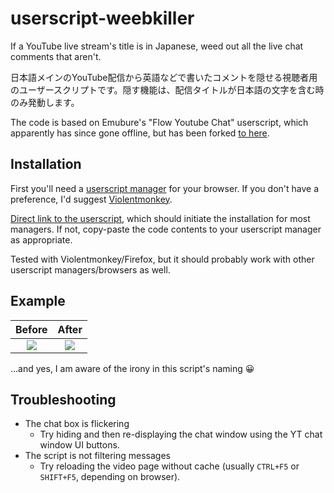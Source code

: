 # userscript-weebkiller

If a YouTube live stream's title is in Japanese, weed out all the live chat comments that aren't.

日本語メインのYouTube配信から英語などで書いたコメントを隠せる視聴者用のユーザースクリプトです。隠す機能は、配信タイトルが日本語の文字を含む時のみ発動します。

The code is based on Emubure's "Flow Youtube Chat" userscript, which apparently has since gone offline, but has been forked [to here](https://github.com/gepz/userscript/tree/main/packages/flow-youtube-chat).

## Installation
First you'll need a [userscript manager](https://en.wikipedia.org/wiki/Userscript_manager) for your browser. If you don't have a preference, I'd suggest [Violentmonkey](https://violentmonkey.github.io/).

[Direct link to the userscript](https://github.com/Rainyan/userscript-weebkiller/raw/main/weebkiller.user.js), which should initiate the installation for most managers. If not, copy-paste the code contents to your userscript manager as appropriate.

Tested with Violentmonkey/Firefox, but it should probably work with other userscript managers/browsers as well.

## Example

Before                     |  After
:-------------------------:|:-------------------------:
![](https://user-images.githubusercontent.com/6595066/173186270-a636f228-0ed8-4b9d-a981-fd5e1263650b.png)  |  ![](https://user-images.githubusercontent.com/6595066/173186274-562fd475-255e-4cc0-8adc-f141b3aa9b96.png)

...and yes, I am aware of the irony in this script's naming 😀

## Troubleshooting

* The chat box is flickering
  * Try hiding and then re-displaying the chat window using the YT chat window UI buttons.
* The script is not filtering messages
  * Try reloading the video page without cache (usually `CTRL+F5` or `SHIFT+F5`, depending on browser).

